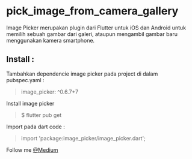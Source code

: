 # pick_image_from_camera_gallery

Image Picker merupakan plugin dari Flutter untuk iOS dan Android untuk memilih sebuah gambar dari galeri, ataupun mengambil gambar baru menggunakan kamera smartphone.

## Install :
Tambahkan dependencie image picker pada project di dalam pubspec.yaml :

> image_picker: ^0.6.7+7
  
Install image picker 
> $ flutter pub get

Import pada dart code :
> import 'package:image_picker/image_picker.dart';

Follow me [@Medium](https://medium.com/@banghelmy/flutter-image-picker-42206460553?source=friends_link&sk=a2a536191126620fbc345950dd7c5a01)
